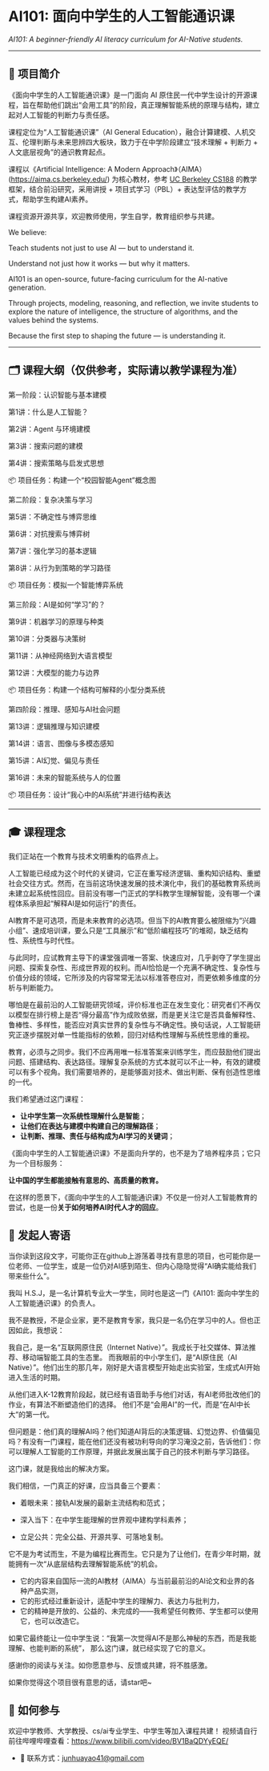# AI101: 面向中学生的人工智能通识课

*AI101: A beginner-friendly AI literacy curriculum for AI-Native students.*

---

## 📘 项目简介

《面向中学生的人工智能通识课》是一门面向 AI 原住民一代中学生设计的开源课程，旨在帮助他们跳出“会用工具”的阶段，真正理解智能系统的原理与结构，建立起对人工智能的判断力与责任感。

课程定位为“人工智能通识课”（AI General Education），融合计算建模、人机交互、伦理判断与未来思辨四大板块，致力于在中学阶段建立“技术理解 + 判断力 + 人文底层视角”的通识教育起点。

课程以《Artificial Intelligence: A Modern Approach》（AIMA）(https://aima.cs.berkeley.edu/) 为核心教材，参考 [UC Berkeley CS188](https://inst.eecs.berkeley.edu/~cs188/fa24/) 的教学框架，结合前沿研究，采用讲授 + 项目式学习（PBL）+ 表达型评估的教学方式，帮助学生构建AI素养。

课程资源开源共享，欢迎教师使用，学生自学，教育组织参与共建。

We believe:

Teach students not just to use AI — but to understand it.

Understand not just how it works — but why it matters.

AI101 is an open-source, future-facing curriculum for the AI-native generation.

Through projects, modeling, reasoning, and reflection, we invite students to explore the nature of intelligence, the structure of algorithms, and the values behind the systems.

Because the first step to shaping the future — is understanding it.

---
## 🗂 课程大纲（仅供参考，实际请以教学课程为准）

第一阶段：认识智能与基本建模

第1讲：什么是人工智能？

第2讲：Agent 与环境建模

第3讲：搜索问题的建模

第4讲：搜索策略与启发式思想

📦 项目任务：构建一个“校园智能Agent”概念图

第二阶段：复杂决策与学习

第5讲：不确定性与博弈思维

第6讲：对抗搜索与博弈树

第7讲：强化学习的基本逻辑

第8讲：从行为到策略的学习路径

📦 项目任务：模拟一个智能博弈系统

第三阶段：AI是如何“学习”的？

第9讲：机器学习的原理与种类

第10讲：分类器与决策树

第11讲：从神经网络到大语言模型

第12讲：大模型的能力与边界

📦 项目任务：构建一个结构可解释的小型分类系统

第四阶段：推理、感知与AI社会问题

第13讲：逻辑推理与知识建模

第14讲：语言、图像与多模态感知

第15讲：AI幻觉、偏见与责任

第16讲：未来的智能系统与人的位置

📦 项目任务：设计“我心中的AI系统”并进行结构表达

---
## 🎓 课程理念

我们正站在一个教育与技术文明重构的临界点上。

人工智能已经成为这个时代的关键词，它正在重写经济逻辑、重构知识结构、重塑社会交往方式。然而，在当前这场快速发展的技术演化中，我们的基础教育系统尚未建立起系统性回应。目前没有哪一门正式的学科教学生理解智能，没有哪一个课程体系承担起“解释AI是如何运行”的责任。

AI教育不是可选项，而是未来教育的必选项。但当下的AI教育要么被限缩为“兴趣小组”、速成培训课，要么只是“工具展示”和“低阶编程技巧”的堆砌，缺乏结构性、系统性与时代性。

与此同时，应试教育主导下的课堂强调唯一答案、快速应对，几乎剥夺了学生提出问题、探索复杂性、形成世界观的权利。而AI恰恰是一个充满不确定性、复杂性与价值分歧的领域，它所涉及的内容常常无法以标准答卷应对，而更依赖多维度的分析与判断能力。

哪怕是在最前沿的人工智能研究领域，评价标准也正在发生变化：研究者们不再仅以模型在排行榜上是否“得分最高”作为成败依据，而是更关注它是否具备解释性、鲁棒性、多样性，能否应对真实世界的复杂性与不确定性。换句话说，人工智能研究正逐步摆脱对单一性能指标的依赖，回归对结构性理解与系统性思维的重视。

教育，必须与之同步。我们不应再用唯一标准答案来训练学生，而应鼓励他们提出问题、搭建结构、表达路径。理解复杂系统的方式本就可以不止一种，有效的建模可以有多个视角。我们需要培养的，是能够面对技术、做出判断、保有创造性思维的一代。

我们希望通过这门课程：

- **让中学生第一次系统性理解什么是智能**；
- **让他们在表达与建模中构建自己的理解路径**；
- **让判断、推理、责任与结构成为AI学习的关键词**；

《面向中学生的人工智能通识课》不是面向升学的，也不是为了培养程序员；它只为一个目标服务：

**让中国的学生都能接触有意思的、高质量的教育。**

在这样的愿景下，《面向中学生的人工智能通识课》不仅是一份对人工智能教育的尝试，也是一份**关于如何培养AI时代人才的回应**。

## 📝 发起人寄语
当你读到这段文字，可能你正在github上游荡着寻找有意思的项目，也可能你是一位老师、一位学生，或是一位仍对AI感到陌生、但内心隐隐觉得“AI确实能给我们带来些什么”。

我叫 H.S.J，是一名计算机专业大一学生，同时也是这一门《AI101: 面向中学生的人工智能通识课》的负责人。

我不是教授，不是企业家，更不是教育专家，我只是一名仍在学习中的人。但也正因如此，我想说：

我自己，是一名“互联网原住民（Internet Native）”。我成长于社交媒体、算法推荐、移动端智能工具的生态里。
而我眼前的中小学生们，是“AI原住民（AI Native）”。他们出生的那几年，刚好是大语言模型开始走出实验室，生成式AI开始进入生活的时期。

从他们进入K-12教育阶段起，就已经有语音助手与他们对话，有AI老师批改他们的作业，有算法不断塑造他们的选择。
他们不是“会用AI”的一代，而是“在AI中长大”的第一代。

但问题是：他们真的理解AI吗？他们知道AI背后的决策逻辑、幻觉边界、价值偏见吗？有没有一门课程，能在他们还没有被功利导向的学习淹没之前，告诉他们：你可以理解人工智能的工作原理，并据此发展出属于自己的技术判断与学习路径。

这门课，就是我给出的解决方案。

我们相信，一门真正的好课，应当具备三个要素：

- 着眼未来：接轨AI发展的最新主流结构和范式；

- 深入当下：在中学生能理解的世界观中建构学科素养；

- 立足公共：完全公益、开源共享、可落地复制。

它不是为考试而生，不是为编程比赛而生。它只是为了让他们，在青少年时期，就能拥有一次“从底层结构去理解智能系统”的机会。

- 它的内容来自国际一流的AI教材（AIMA）与当前最前沿的AI论文和业界的各种产品实测，
- 它的形式经过重新设计，适配中学生的理解力、表达力与批判力，
- 它的精神是开放的、公益的、未完成的——我希望任何教师、学生都可以使用它，也可以改造它。

如果它最终能让一位中学生说：“我第一次觉得AI不是那么神秘的东西，而是我能理解、也能判断的系统”，
那么这门课，就已经实现了它的意义。

感谢你的阅读与关注。如你愿意参与、反馈或共建，将不胜感激。

如果你觉得这个项目很有意思的话，请star吧~

## 🤝 如何参与

欢迎中学教师、大学教授、cs/ai专业学生、中学生等加入课程共建！
视频请自行前往哔哩哔哩查看：https://www.bilibili.com/video/BV1BaQDYyEQE/
- 📧 联系方式：junhuayao41@gmail.com




